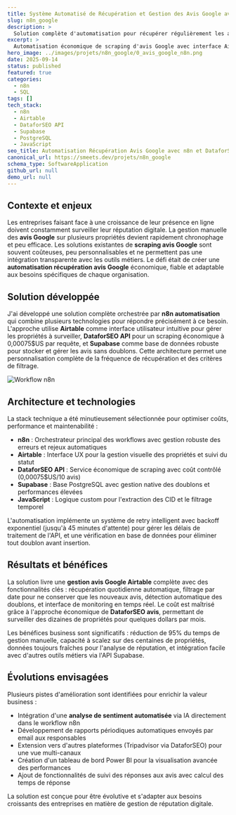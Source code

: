 ```yaml
---
title: Système Automatisé de Récupération et Gestion des Avis Google avec n8n
slug: n8n_google
description: >
  Solution complète d'automatisation pour récupérer régulièrement les avis Google de multiples propriétés via Airtable, DataforSEO API, n8n et Supabase, avec gestion économique et personnalisable.
excerpt: >
  Automatisation économique de scraping d'avis Google avec interface Airtable, API DataforSEO, n8n et base Supabase pour une gestion sans doublons...
hero_image: ../images/projets/n8n_google/0_avis_google_n8n.png
date: 2025-09-14
status: published
featured: true
categories:
  - n8n
  - SQL
tags: []
tech_stack:
  - n8n
  - Airtable
  - DataforSEO API
  - Supabase
  - PostgreSQL
  - JavaScript
seo_title: Automatisation Récupération Avis Google avec n8n et DataforSEO
canonical_url: https://smeets.dev/projets/n8n_google
schema_type: SoftwareApplication
github_url: null
demo_url: null
---
```


## Contexte et enjeux

Les entreprises faisant face à une croissance de leur présence en ligne doivent constamment surveiller leur réputation digitale. La gestion manuelle des **avis Google** sur plusieurs propriétés devient rapidement chronophage et peu efficace. Les solutions existantes de **scraping avis Google** sont souvent coûteuses, peu personnalisables et ne permettent pas une intégration transparente avec les outils métiers. Le défi était de créer une **automatisation récupération avis Google** économique, fiable et adaptable aux besoins spécifiques de chaque organisation.

## Solution développée

J'ai développé une solution complète orchestrée par **n8n automatisation** qui combine plusieurs technologies pour répondre précisément à ce besoin. L'approche utilise **Airtable** comme interface utilisateur intuitive pour gérer les propriétés à surveiller, **DataforSEO API** pour un scraping économique à 0,00075$US par requête, et **Supabase** comme base de données robuste pour stocker et gérer les avis sans doublons. Cette architecture permet une personnalisation complète de la fréquence de récupération et des critères de filtrage.

![Workflow n8n](../../images/projets/n8n_google/1_avis_google_n8n_workflow.png)

## Architecture et technologies

La stack technique a été minutieusement sélectionnée pour optimiser coûts, performance et maintenabilité :

- **n8n** : Orchestrateur principal des workflows avec gestion robuste des erreurs et rejeux automatiques
- **Airtable** : Interface UX pour la gestion visuelle des propriétés et suivi du statut
- **DataforSEO API** : Service économique de scraping avec coût contrôlé (0,00075$US/10 avis)
- **Supabase** : Base PostgreSQL avec gestion native des doublons et performances élevées
- **JavaScript** : Logique custom pour l'extraction des CID et le filtrage temporel

L'automatisation implémente un système de retry intelligent avec backoff exponentiel (jusqu'à 45 minutes d'attente) pour gérer les délais de traitement de l'API, et une vérification en base de données pour éliminer tout doublon avant insertion.

## Résultats et bénéfices

La solution livre une **gestion avis Google Airtable** complète avec des fonctionnalités clés : récupération quotidienne automatique, filtrage par date pour ne conserver que les nouveaux avis, détection automatique des doublons, et interface de monitoring en temps réel. Le coût est maîtrisé grâce à l'approche économique de **DataforSEO avis**, permettant de surveiller des dizaines de propriétés pour quelques dollars par mois.

Les bénéfices business sont significatifs : réduction de 95% du temps de gestion manuelle, capacité à scalez sur des centaines de propriétés, données toujours fraîches pour l'analyse de réputation, et intégration facile avec d'autres outils métiers via l'API Supabase.

## Évolutions envisagées

Plusieurs pistes d'amélioration sont identifiées pour enrichir la valeur business :

- Intégration d'une **analyse de sentiment automatisée** via IA directement dans le workflow n8n
- Développement de rapports périodiques automatiques envoyés par email aux responsables
- Extension vers d'autres plateformes (Tripadvisor via DataforSEO) pour une vue multi-canaux
- Création d'un tableau de bord Power BI pour la visualisation avancée des performances
- Ajout de fonctionnalités de suivi des réponses aux avis avec calcul des temps de réponse

La solution est conçue pour être évolutive et s'adapter aux besoins croissants des entreprises en matière de gestion de réputation digitale.